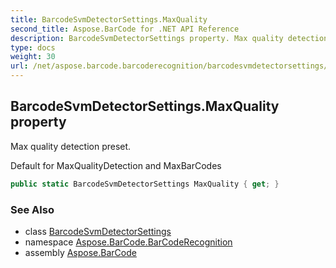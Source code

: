 ```yaml
---
title: BarcodeSvmDetectorSettings.MaxQuality
second_title: Aspose.BarCode for .NET API Reference
description: BarcodeSvmDetectorSettings property. Max quality detection preset
type: docs
weight: 30
url: /net/aspose.barcode.barcoderecognition/barcodesvmdetectorsettings/maxquality/
---
```

## BarcodeSvmDetectorSettings.MaxQuality property

Max quality detection preset.

Default for MaxQualityDetection and MaxBarCodes

```csharp
public static BarcodeSvmDetectorSettings MaxQuality { get; }
```

### See Also

* class [BarcodeSvmDetectorSettings](../)
* namespace [Aspose.BarCode.BarCodeRecognition](../../barcodesvmdetectorsettings/)
* assembly [Aspose.BarCode](../../../)


